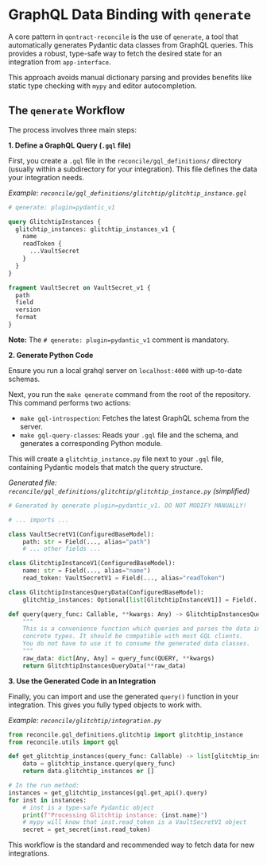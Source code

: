 # GraphQL Data Binding with `qenerate`

A core pattern in `qontract-reconcile` is the use of `qenerate`, a tool that automatically generates Pydantic data classes from GraphQL queries. This provides a robust, type-safe way to fetch the desired state for an integration from `app-interface`.

This approach avoids manual dictionary parsing and provides benefits like static type checking with `mypy` and editor autocompletion.

## The `qenerate` Workflow

The process involves three main steps:

**1. Define a GraphQL Query (`.gql` file)**

First, you create a `.gql` file in the `reconcile/gql_definitions/` directory (usually within a subdirectory for your integration). This file defines the data your integration needs.

*Example: `reconcile/gql_definitions/glitchtip/glitchtip_instance.gql`*
```graphql
# qenerate: plugin=pydantic_v1

query GlitchtipInstances {
  glitchtip_instances: glitchtip_instances_v1 {
    name
    readToken {
      ...VaultSecret
    }
  }
}

fragment VaultSecret on VaultSecret_v1 {
  path
  field
  version
  format
}
```
**Note:** The `# qenerate: plugin=pydantic_v1` comment is mandatory.

**2. Generate Python Code**

Ensure you run a local grahql server on `localhost:4000` with up-to-date schemas.

Next, you run the `make qenerate` command from the root of the repository. This command performs two actions:
- `make gql-introspection`: Fetches the latest GraphQL schema from the server.
- `make gql-query-classes`: Reads your `.gql` file and the schema, and generates a corresponding Python module.

This will create a `glitchtip_instance.py` file next to your `.gql` file, containing Pydantic models that match the query structure.

*Generated file: `reconcile/gql_definitions/glitchtip/glitchtip_instance.py` (simplified)*
```python
# Generated by qenerate plugin=pydantic_v1. DO NOT MODIFY MANUALLY!

# ... imports ...

class VaultSecretV1(ConfiguredBaseModel):
    path: str = Field(..., alias="path")
    # ... other fields ...

class GlitchtipInstanceV1(ConfiguredBaseModel):
    name: str = Field(..., alias="name")
    read_token: VaultSecretV1 = Field(..., alias="readToken")

class GlitchtipInstancesQueryData(ConfiguredBaseModel):
    glitchtip_instances: Optional[list[GlitchtipInstanceV1]] = Field(..., alias="glitchtip_instances")

def query(query_func: Callable, **kwargs: Any) -> GlitchtipInstancesQueryData:
    """
    This is a convenience function which queries and parses the data into
    concrete types. It should be compatible with most GQL clients.
    You do not have to use it to consume the generated data classes.
    """
    raw_data: dict[Any, Any] = query_func(QUERY, **kwargs)
    return GlitchtipInstancesQueryData(**raw_data)
```

**3. Use the Generated Code in an Integration**

Finally, you can import and use the generated `query()` function in your integration. This gives you fully typed objects to work with.

*Example: `reconcile/glitchtip/integration.py`*
```python
from reconcile.gql_definitions.glitchtip import glitchtip_instance
from reconcile.utils import gql

def get_glitchtip_instances(query_func: Callable) -> list[glitchtip_instance.GlitchtipInstanceV1]:
    data = glitchtip_instance.query(query_func)
    return data.glitchtip_instances or []

# In the run method:
instances = get_glitchtip_instances(gql.get_api().query)
for inst in instances:
    # inst is a type-safe Pydantic object
    print(f"Processing Glitchtip instance: {inst.name}")
    # mypy will know that inst.read_token is a VaultSecretV1 object
    secret = get_secret(inst.read_token)

```

This workflow is the standard and recommended way to fetch data for new integrations.
